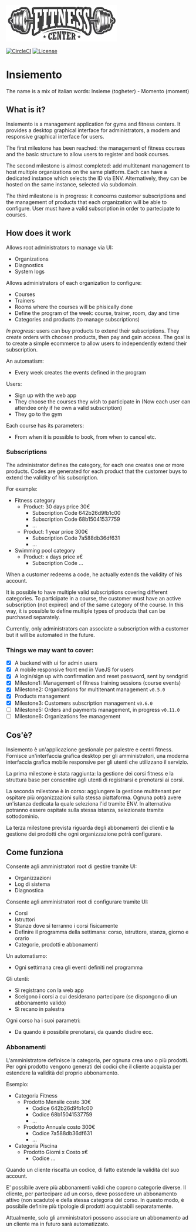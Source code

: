 ![](/app/assets/images/logo_100.png)

[![CircleCI](https://circleci.com/gh/marcomd/insiemento.svg?style=shield)](https://circleci.com/gh/marcomd/insiemento)
[![License](https://img.shields.io/github/license/RubyMoney/money.svg)](https://opensource.org/licenses/MIT)

# Insiemento

The name is a mix of italian words: Insieme (togheter) - Momento (moment)

## What is it?

Insiemento is a management application for gyms and fitness centers.
It provides a desktop graphical interface for administrators, a modern and responsive graphical interface
for users.

The first milestone has been reached: the management of fitness courses and the basic structure to allow
users to register and book courses.

The second milestone is almost completed: add multitenant management to host multiple organizations on the
same platform.
Each can have a dedicated instance which selects the ID via ENV.
Alternatively, they can be hosted on the same instance, selected via subdomain.

The third milestone is in progress: it concerns customer subscriptions and the management of products that each
organization will be able to configure. User must have a valid subscription in order to partecipate to courses.

## How does it work

Allows root administrators to manage via UI:

- Organizations
- Diagnostics
- System logs

Allows administrators of each organization to configure:

- Courses
- Trainers
- Rooms where the courses will be phisically done
- Define the program of the week: course, trainer, room, day and time
- Categories and products (to manage subscriptions)

_In progress_: users can buy products to extend their subscriptions. They create orders with choosen products, 
then pay and gain access. The goal is to create a simple ecommerce to allow users to independently extend their subscription.

An automatism:

- Every week creates the events defined in the program

Users:

- Sign up with the web app
- They choose the courses they wish to participate in (Now each user can attendee only if he own a valid subscription)
- They go to the gym

Each course has its parameters:

- From when it is possible to book, from when to cancel etc.

### Subscriptions

The administrator defines the category, for each one creates one or more products. Codes are generated for each product
that the customer buys to extend the validity of his subscription.

For example:

- Fitness category
  - Product: 30 days price 30€
    - Subscription Code 642b26d9fb1c00
    - Subscription Code 68b15041537759
    - ...
  - Product: 1 year price 300€
    - Subscription Code 7a588db36df631
    - ...
- Swimming pool category
  - Product: x days price x€
    - Subscription Code ...

When a customer redeems a code, he actually extends the validity of his account.

It is possible to have multiple valid subscriptions covering different categories.
To participate in a course, the customer must have an active subscription (not expired) and of the same category
of the course. In this way, it is possible to define multiple types of products that can be purchased separately.

Currently, only administrators can associate a subscription with a customer but it will be automated in the future.

### Things we may want to cover:

- [x] A backend with ui for admin users
- [x] A mobile responsive front end in VueJS for users
- [x] A login/sign up with confirmation and reset password, sent by sendgrid
- [x] Milestone1: Management of fitness training sessions (course events)
- [x] Milestone2: Organizations for multitenant management `v0.5.0`
- [x] Products management
- [x] Milestone3: Customers subscription management `v0.6.0`
- [ ] Milestone5: Orders and payments management, in progress `v0.11.0`
- [ ] Milestone6: Organizations fee management

## Cos'è?

Insiemento è un'applicazione gestionale per palestre e centri fitness.
Fornisce un'interfaccia grafica desktop per gli amministratori, una moderna interfaccia grafica mobile responsive
per gli utenti che utilizzano il servizio.

La prima milestone è stata raggiunta: la gestione dei corsi fitness e la struttura base per consentire
agli utenti di registrarsi e prenotarsi ai corsi.

La seconda milestone è in corso: aggiungere la gestione multitenant per ospitare più organizzazioni sulla 
stessa piattaforma.
Ognuna potrà avere un'istanza dedicata la quale seleziona l'id tramite ENV.
In alternativa potranno essere ospitate sulla stessa istanza, selezionate tramite sottodominio.

La terza milestone prevista riguarda degli abbonamenti dei clienti e la gestione dei prodotti che ogni 
organizzazione potrà configurare.

## Come funziona

Consente agli amministratori root di gestire tramite UI:

- Organizzazioni
- Log di sistema
- Diagnostica

Consente agli amministratori root di configurare tramite UI:

- Corsi
- Istruttori
- Stanze dove si terranno i corsi fisicamente
- Definire il programma della settimana: corso, istruttore, stanza, giorno e orario
- Categorie, prodotti e abbonamenti

Un automatismo:

- Ogni settimana crea gli eventi definiti nel programma

Gli utenti:

- Si registrano con la web app
- Scelgono i corsi a cui desiderano partecipare (se dispongono di un abbonamento valido)
- Si recano in palestra

Ogni corso ha i suoi parametri:

- Da quando è possibile prenotarsi, da quando disdire ecc.

### Abbonamenti

L'amministratore definisce la categoria, per ognuna crea uno o più prodotti. Per ogni prodotto vengono generati dei codici
che il cliente acquista per estendere la validità del proprio abbonamento.

Esempio:

- Categoria Fitness
  - Prodotto Mensile costo 30€
    - Codice 642b26d9fb1c00
    - Codice 68b15041537759
    - ...
  - Prodotto Annuale costo 300€
    - Codice 7a588db36df631
    - ...
- Categoria Piscina
  - Prodotto Giorni x Costo x€
    - Codice ...
    
Quando un cliente riscatta un codice, di fatto estende la validità del suo account.

E' possibile avere più abbonamenti validi che coprono categorie diverse.
Il cliente, per partecipare ad un corso, deve possedere un abbonamento attivo (non scaduto) e della stessa categoria 
del corso. In questo modo, è possibile definire più tipologie di prodotti acquistabili separatamente.

Attualmente, solo gli amministratori possono associare un abbonamento ad un cliente ma in futuro sarà automatizzato.